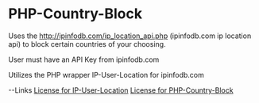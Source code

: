PHP-Country-Block
=================

Uses the http://ipinfodb.com/ip_location_api.php (ipinfodb.com ip location api) to block certain countries of your choosing.

User must have an API Key from ipinfodb.com

Utilizes the PHP wrapper IP-User-Location for ipinfodb.com

--Links
[License for IP-User-Location](http://beingtomgreen.mit-license.org/)
[License for PHP-Country-Block](http://mattgross.mit-license.org/)
